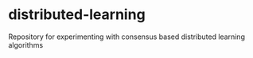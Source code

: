 # distributed-learning
Repository for experimenting with consensus based distributed learning algorithms
